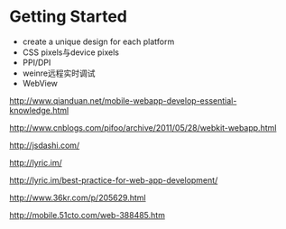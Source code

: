 # Getting Started #


+ create a unique design for each platform
+ CSS pixels与device pixels
+ PPI/DPI
+ weinre远程实时调试
+ WebView




http://www.qianduan.net/mobile-webapp-develop-essential-knowledge.html

http://www.cnblogs.com/pifoo/archive/2011/05/28/webkit-webapp.html

http://jsdashi.com/

http://lyric.im/

http://lyric.im/best-practice-for-web-app-development/

http://www.36kr.com/p/205629.html

http://mobile.51cto.com/web-388485.htm
